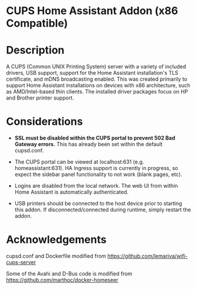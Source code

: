 # CUPS Home Assistant Addon (x86 Compatible)

# Description

A CUPS (Common UNIX Printing System) server with a variety of included drivers, USB support, support for the Home Assistant installation's TLS certificate, and mDNS broadcasting enabled. This was created primarily to support Home Assistant installations on devices with x86 architecture, such as AMD/Intel-based thin clients. The installed driver packages focus on HP and Brother printer support.

# Considerations

* **SSL must be disabled within the CUPS portal to prevent 502 Bad Gateway errors.** This has already been set within the default cupsd.conf.

* The CUPS portal can be viewed at localhost:631 (e.g. homeassistant:631). HA Ingress support is currently in progress, so expect the sidebar panel functionality to not work (blank pages, etc).

* Logins are disabled from the local network. The web UI from within Home Assistant is automatically authenticated.

* USB printers should be connected to the host device prior to starting this addon. If disconnected/connected during runtime, simply restart the addon.

# Acknowledgements

cupsd.conf and Dockerfile modified from https://github.com/lemariva/wifi-cups-server

Some of the Avahi and D-Bus code is modified from https://github.com/marthoc/docker-homeseer
